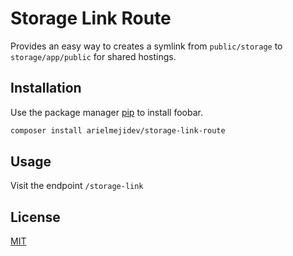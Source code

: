 # Storage Link Route

Provides an easy way to creates a symlink from ```public/storage``` to ```storage/app/public``` for shared hostings.

## Installation

Use the package manager [pip](https://pip.pypa.io/en/stable/) to install foobar.

```bash
composer install arielmejidev/storage-link-route
```

## Usage

Visit the endpoint ```/storage-link```

## License
[MIT](./LICENSE.md)
